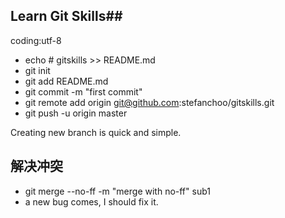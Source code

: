 ## Learn Git Skills##

coding:utf-8

- echo # gitskills >> README.md
- git init
- git add README.md
- git commit -m "first commit"
- git remote add origin git@github.com:stefanchoo/gitskills.git
- git push -u origin master

Creating new branch is quick and simple.

## 解决冲突 ##
- git merge --no-ff -m "merge with no-ff" sub1
- a new bug comes, I should fix it.


